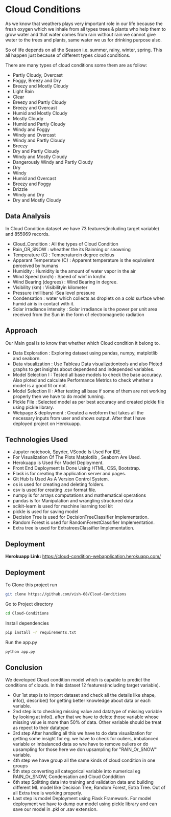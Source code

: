
# Cloud Conditions

As we know that weathers plays very important role in our life 
because the fresh oxygen which we inhale from all types trees & 
plants who help them to grow water and that water comes from rain
without rain we cannot give water to the trees and plants, same 
water we us for drinking purpose also. 

So of life depends on all the Season i.e. summer, rainy, winter,
spring. This all happen just because of different types cloud conditions.

There are many types of cloud conditions some them are as follow:
* Partly Cloudy, Overcast
* Foggy, Breezy and Dry
* Breezy and Mostly Cloudy
* Light Rain
* Clear
* Breezy and Partly Cloudy
* Breezy and Overcast
* Humid and Mostly Cloudy
* Mostly Cloudy
* Humid and Partly Cloudy
* Windy and Foggy
* Windy and Overcast
* Windy and Partly Cloudy
* Breezy
* Dry and Partly Cloudy
* Windy and Mostly Cloudy
* Dangerously Windy and Partly Cloudy
* Dry
* Windy
* Humid and Overcast
* Breezy and Foggy
* Drizzle
* Windy and Dry
* Dry and Mostly Cloudy
## Data Analysis

In Cloud Condition dataset we have 73 features(including target 
variable) and 855969 records.

* Cloud_Condition : All the types of Cloud Condition
* Rain_OR_SNOW : wheather the its Rainning or snowning
* Temperature (C) : Temperaturein degree celcius
* Apparant Temperature (C) : Apparent temperature is the 
  equivalent perceived by humans
* Humidity : Humidity is the amount of water vapor in the air
* Wind Speed (km/h) : Speed of winf in km/hr.
* Wind Bearing (degrees) : Wind Bearing in degree.
* Visibility (km) : Visibilityin kilometer
* Pressure (millibars) :Sea level pressure
* Condensation : water which collects as droplets on a cold surface when humid air is in contact with it.
* Solar irradiance intensity : Solar irradiance is the power per unit area received from the Sun in the form of electromagnetic radiation
## Approach

Our Main goal is to know that whether which Cloud condition 
it belong to.

* Data Exploration : Exploring dataset using pandas, numpy, matplotlib and seaborn.
* Data visualization : Use Tableau Data visualizationtools and also Ploted graphs to get insights about dependend and independed variables.
* Model Selection I : Tested all base models to check the base accuracy. Also ploted and calculate Performance Metrics to check whether a model is a good fit or not.
* Model Selection II : After testing all base if some of them are not working properly then we have to do model tunning. 
* Pickle File : Selected model as per best accuracy and created pickle file using pickle library.
* Webpage & deployment : Created a webform that takes all the necessary inputs from user and shows output. After that I have deployed project on Herokuapp. 

## Technologies Used

* Jupyter notebook, Spyder, VScode Is Used For IDE.
* For Visualization Of The Plots Matplotlib , Seaborn Are Used.
* Herokuapp is Used For Model Deployment.
* Front End Deployment Is Done Using HTML, CSS, Bootstrap.
* Flask is for creating the application server and pages.
* Git Hub Is Used As A Version Control System.
* os is used for creating and deleting folders.
* csv is used for creating .csv format file.
* numpy is for arrays computations and mathematical operations
* pandas is for Manipulation and wrangling structured data
* scikit-learn is used for machine learning tool kit
* pickle is used for saving model
* Decision Tree is used for DecisionTreeClassifier Implementation.
* Random Forest is used for RandomForestClassifier Implementation.
* Extra tree is used for ExtratreesClassifier Implementation.
  
## Deployment

**Herokuapp Link:** https://cloud-condition-webapplication.herokuapp.com/
  
## Deployment

To Clone this project run

```bash
git clone https://github.com/vish-68/Cloud-Conditions
```
Go to Project directory
```bash
cd Cloud-Conditions
```
Install dependencies
``` bash
pip install -r requirements.txt
```  
Run the app.py
```bash
python app.py
```
## Conclusion

We developed Cloud condition model which is capable to predict
the conditions of clouds. In this dataset 12 features(including 
target variable). 
* Our 1st step is to import dataset and check all
  the details like shape, info(), describe() for getting better knowledge
  about data or each variable.
* 2nd step is to checking missing value and datatype of missing variable
  by looking at info(). after that we have to delete those 
  variable whose missing value is more than 50% of data. Other 
  variable should be treat as repect to their datatype
* 3rd step After handling all this we have to do data 
  visualization for getting some insight for eg. we have to check 
  for ouliers, imbalanced variable or imbalanced data so wre have to 
  remove ouliers or do upsampling for those here we don upsampling 
  for "RAIN_Or_SNOW" variable.
* 4th step we have group all the same kinds of cloud condition in one groups
* 5th step converting all categorical variable into numerical eg RAIN_Or_SNOW, Condensation and Cloud Conddition
* 6th step Splitting data into training and validation data and building 
  different ML model like Decision Tree, Random Forest, Extra Tree. 
  Out of all Extra tree is working properly.
* Last step is model Deployment using Flask Framework.
  For model deployment we have to dump our model using pickle library
  and can save our model in .pkl or .sav extension.
